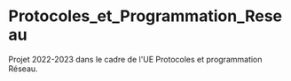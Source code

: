 # Protocoles_et_Programmation_Reseau
Projet 2022-2023 dans le cadre de l'UE Protocoles et programmation Réseau.
